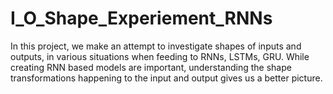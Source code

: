 # I_O_Shape_Experiement_RNNs
In this project, we make an attempt to investigate shapes of inputs and outputs, in various situations when feeding to RNNs, LSTMs, GRU. While creating RNN based models are important,  understanding the shape transformations happening to the input and output gives us a better picture. 
